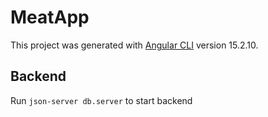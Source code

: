 # MeatApp

This project was generated with [Angular CLI](https://github.com/angular/angular-cli) version 15.2.10.

## Backend
Run `json-server db.server` to start backend

